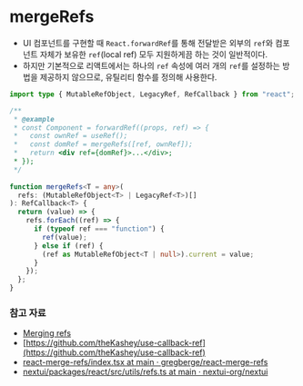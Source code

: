 # mergeRefs

* UI 컴포넌트를 구현할 때 `React.forwardRef`를 통해 전달받은 외부의 `ref`와 컴포넌트 자체가 보유한 `ref`(local ref) 모두 지원하게끔 하는 것이 일반적이다.
* 하지만 기본적으로 리액트에서는 하나의 `ref` 속성에 여러 개의 `ref`를 설정하는 방법을 제공하지 않으므로, 유틸리티 함수를 정의해 사용한다.

```typescript
import type { MutableRefObject, LegacyRef, RefCallback } from "react";

/**
 * @example
 * const Component = forwardRef((props, ref) => {
 *   const ownRef = useRef();
 *   const domRef = mergeRefs([ref, ownRef]); 
 *   return <div ref={domRef}>...</div>;
 * });
 */
 
function mergeRefs<T = any>(
  refs: (MutableRefObject<T> | LegacyRef<T>)[]
): RefCallback<T> {
  return (value) => {
    refs.forEach((ref) => {
      if (typeof ref === "function") {
        ref(value);
      } else if (ref) {
        (ref as MutableRefObject<T | null>).current = value;
      }
    });
  };
}
```

### 참고 자료

* [Merging refs](https://dev.to/thekashey/merging-refs-41l8)
* [https://github.com/theKashey/use-callback-ref](https://github.com/theKashey/use-callback-ref)
* [react-merge-refs/index.tsx at main · gregberge/react-merge-refs](https://github.com/gregberge/react-merge-refs/blob/main/src/index.tsx)
* [nextui/packages/react/src/utils/refs.ts at main · nextui-org/nextui](https://github.com/nextui-org/nextui/blob/main/packages/react/src/utils/refs.ts)
